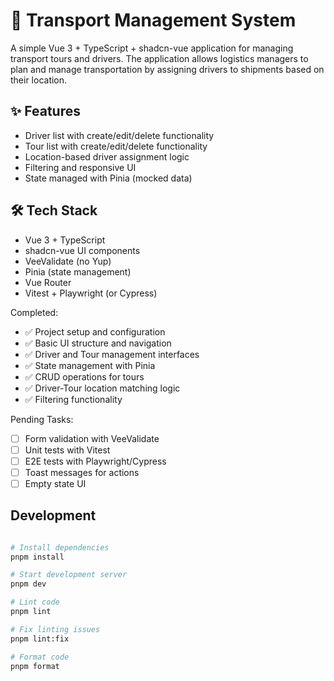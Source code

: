 # 🚚 Transport Management System

A simple Vue 3 + TypeScript + shadcn-vue application for managing transport tours and drivers. The application allows logistics managers to plan and manage transportation by assigning drivers to shipments based on their location.

## ✨ Features

- Driver list with create/edit/delete functionality
- Tour list with create/edit/delete functionality
- Location-based driver assignment logic
- Filtering and responsive UI
- State managed with Pinia (mocked data)

## 🛠️ Tech Stack

- Vue 3 + TypeScript
- shadcn-vue UI components
- VeeValidate (no Yup)
- Pinia (state management)
- Vue Router
- Vitest + Playwright (or Cypress)

Completed:

- ✅ Project setup and configuration
- ✅ Basic UI structure and navigation
- ✅ Driver and Tour management interfaces
- ✅ State management with Pinia
- ✅ CRUD operations for tours
- ✅ Driver-Tour location matching logic
- ✅ Filtering functionality

Pending Tasks:

- [ ] Form validation with VeeValidate
- [ ] Unit tests with Vitest
- [ ] E2E tests with Playwright/Cypress
- [ ] Toast messages for actions
- [ ] Empty state UI

## Development

```bash

# Install dependencies
pnpm install

# Start development server
pnpm dev

# Lint code
pnpm lint

# Fix linting issues
pnpm lint:fix

# Format code
pnpm format
```
